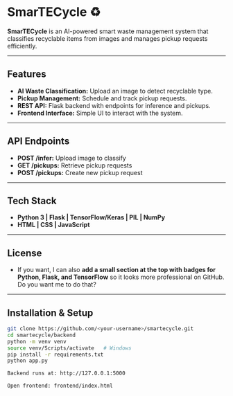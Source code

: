 # SmarTECycle ♻️

**SmarTECycle** is an AI-powered smart waste management system that classifies recyclable items from images and manages pickup requests efficiently.  

---

## Features
- **AI Waste Classification:** Upload an image to detect recyclable type.  
- **Pickup Management:** Schedule and track pickup requests.  
- **REST API:** Flask backend with endpoints for inference and pickups.  
- **Frontend Interface:** Simple UI to interact with the system.  

---

## API Endpoints
- **POST /infer:** Upload image to classify
- **GET /pickups:** Retrieve pickup requests
- **POST /pickups:** Create new pickup request 

---

## Tech Stack
- **Python 3 | Flask | TensorFlow/Keras | PIL | NumPy**
- **HTML | CSS | JavaScript**

---

## License

- If you want, I can also **add a small section at the top with badges for Python, Flask, and TensorFlow** so it looks more professional on GitHub. Do you want me to do that?


---
## Installation & Setup
```bash
git clone https://github.com/<your-username>/smartecycle.git
cd smartecycle/backend
python -m venv venv
source venv/Scripts/activate   # Windows
pip install -r requirements.txt
python app.py

Backend runs at: http://127.0.0.1:5000

Open frontend: frontend/index.html
